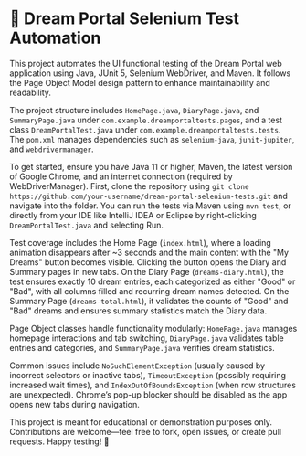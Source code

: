 # 🌙 Dream Portal Selenium Test Automation

This project automates the UI functional testing of the Dream Portal web application using Java, JUnit 5, Selenium WebDriver, and Maven. It follows the Page Object Model design pattern to enhance maintainability and readability.

The project structure includes `HomePage.java`, `DiaryPage.java`, and `SummaryPage.java` under `com.example.dreamportaltests.pages`, and a test class `DreamPortalTest.java` under `com.example.dreamportaltests.tests`. The `pom.xml` manages dependencies such as `selenium-java`, `junit-jupiter`, and `webdrivermanager`.

To get started, ensure you have Java 11 or higher, Maven, the latest version of Google Chrome, and an internet connection (required by WebDriverManager). First, clone the repository using `git clone https://github.com/your-username/dream-portal-selenium-tests.git` and navigate into the folder. You can run the tests via Maven using `mvn test`, or directly from your IDE like IntelliJ IDEA or Eclipse by right-clicking `DreamPortalTest.java` and selecting Run.

Test coverage includes the Home Page (`index.html`), where a loading animation disappears after ~3 seconds and the main content with the "My Dreams" button becomes visible. Clicking the button opens the Diary and Summary pages in new tabs. On the Diary Page (`dreams-diary.html`), the test ensures exactly 10 dream entries, each categorized as either "Good" or "Bad", with all columns filled and recurring dream names detected. On the Summary Page (`dreams-total.html`), it validates the counts of "Good" and "Bad" dreams and ensures summary statistics match the Diary data.

Page Object classes handle functionality modularly: `HomePage.java` manages homepage interactions and tab switching, `DiaryPage.java` validates table entries and categories, and `SummaryPage.java` verifies dream statistics.

Common issues include `NoSuchElementException` (usually caused by incorrect selectors or inactive tabs), `TimeoutException` (possibly requiring increased wait times), and `IndexOutOfBoundsException` (when row structures are unexpected). Chrome’s pop-up blocker should be disabled as the app opens new tabs during navigation.

This project is meant for educational or demonstration purposes only. Contributions are welcome—feel free to fork, open issues, or create pull requests. Happy testing! 🚀
